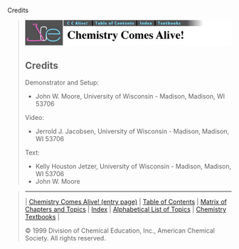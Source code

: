 





 Credits
 



> ![Chemistry Comes Alive!](ccahead.gif)
> 
> 
> 
> 
> 
> 
> 
> 
> ## Credits
> 
> 
> 
>  Demonstrator and Setup:
>  - John W. Moore, University of Wisconsin - Madison, Madison, WI 53706
> 
> 
>  Video:
>  - Jerrold J. Jacobsen, University of Wisconsin - Madison, Madison, WI 53706
> 
> 
>  Text:
>  - Kelly Houston Jetzer, University of Wisconsin - Madison, Madison, WI 53706
>  - John W. Moore



> ---
> 
> 
>  |
>  [Chemistry Comes Alive! (entry page)](../../INDEX.HTM) 
>  |
>  [Table of Contents](../../CONTENTS.HTM) 
>  |
>  [Matrix of Chapters and Topics](../../MATRIX.HTM) 
>  |
>  [Index](../../WORDS.HTM) 
>  |
>  [Alphabetical List of Topics](../../ALPHATOP.HTM) 
>  |
>  [Chemistry Textbooks](../../BOOKS.HTM) 
>  |
>  
>  © 1999 Division of Chemical Education, Inc.,
American Chemical Society. All rights reserved.






